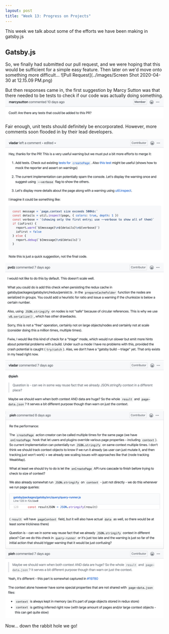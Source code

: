 ```yaml
---
layout: post
title: "Week 13: Progress on Projects"
---
```


This week we talk about some of the efforts we have been making in gatsby.js

## Gatsby.js
So, we finally had submitted our pull request, and we were hoping that this would be sufficient for a simple easy feature. Then later on we'd move onto something more difficult...
![Pull Request](../images/Screen Shot 2020-04-30 at 12.15.09 PM.png)

But then responses came in, the first suggestion by Marcy Sutton was that there needed to be tests to check if our code was actually doing something. 
![Marcy Response](../images/marcy_response.png)

Fair enough, unit tests should definitely be encorporated.
However, more comments soon flooded in by their lead developers. 

![response 1](../images/response1.png)
![response 4](../images/response4.png)
![response 5](../images/response5.png)
![response 3](../images/response3.png)
![response 6](../images/response6.png)



Now... down the rabbit hole we go!
